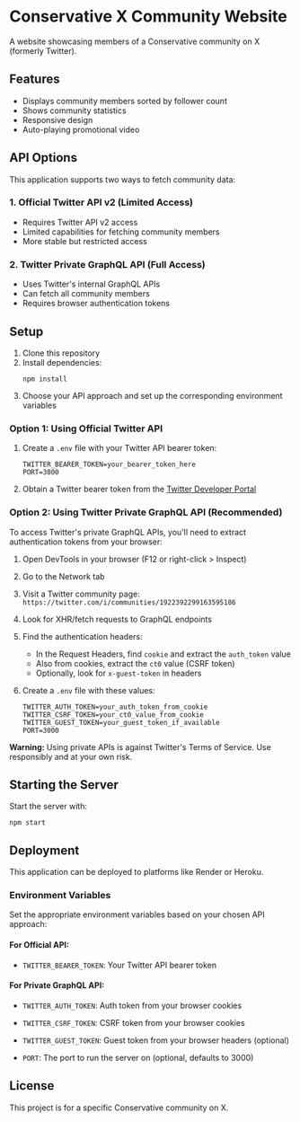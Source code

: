 # Conservative X Community Website

A website showcasing members of a Conservative community on X (formerly Twitter).

## Features

- Displays community members sorted by follower count
- Shows community statistics
- Responsive design
- Auto-playing promotional video

## API Options

This application supports two ways to fetch community data:

### 1. Official Twitter API v2 (Limited Access)

- Requires Twitter API v2 access
- Limited capabilities for fetching community members
- More stable but restricted access

### 2. Twitter Private GraphQL API (Full Access)

- Uses Twitter's internal GraphQL APIs
- Can fetch all community members
- Requires browser authentication tokens

## Setup

1. Clone this repository
2. Install dependencies:
   ```
   npm install
   ```
3. Choose your API approach and set up the corresponding environment variables

### Option 1: Using Official Twitter API

1. Create a `.env` file with your Twitter API bearer token:
   ```
   TWITTER_BEARER_TOKEN=your_bearer_token_here
   PORT=3000
   ```
2. Obtain a Twitter bearer token from the [Twitter Developer Portal](https://developer.twitter.com)

### Option 2: Using Twitter Private GraphQL API (Recommended)

To access Twitter's private GraphQL APIs, you'll need to extract authentication tokens from your browser:

1. Open DevTools in your browser (F12 or right-click > Inspect)
2. Go to the Network tab
3. Visit a Twitter community page: `https://twitter.com/i/communities/1922392299163595186`
4. Look for XHR/fetch requests to GraphQL endpoints
5. Find the authentication headers:
   - In the Request Headers, find `cookie` and extract the `auth_token` value
   - Also from cookies, extract the `ct0` value (CSRF token)
   - Optionally, look for `x-guest-token` in headers

6. Create a `.env` file with these values:
   ```
   TWITTER_AUTH_TOKEN=your_auth_token_from_cookie
   TWITTER_CSRF_TOKEN=your_ct0_value_from_cookie
   TWITTER_GUEST_TOKEN=your_guest_token_if_available
   PORT=3000
   ```

**Warning:** Using private APIs is against Twitter's Terms of Service. Use responsibly and at your own risk.

## Starting the Server

Start the server with:
```
npm start
```

## Deployment

This application can be deployed to platforms like Render or Heroku.

### Environment Variables

Set the appropriate environment variables based on your chosen API approach:

#### For Official API:
- `TWITTER_BEARER_TOKEN`: Your Twitter API bearer token

#### For Private GraphQL API:
- `TWITTER_AUTH_TOKEN`: Auth token from your browser cookies
- `TWITTER_CSRF_TOKEN`: CSRF token from your browser cookies
- `TWITTER_GUEST_TOKEN`: Guest token from your browser headers (optional)

- `PORT`: The port to run the server on (optional, defaults to 3000)

## License

This project is for a specific Conservative community on X.
